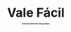 <div align="center">
  <h1>
    Vale Fácil
    <p style="font-size:5px;">Gerenciamento de pontos</p>
  </h1>
</div>
